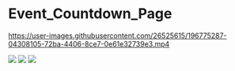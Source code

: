 # Event_Countdown_Page



https://user-images.githubusercontent.com/26525615/196775287-04308105-72ba-4406-8ce7-0e61e32739e3.mp4


![](https://pbs.twimg.com/media/FfZ7mSxXwAoI-77?format=jpg&name=large)
![](https://pbs.twimg.com/media/FfZ7kVEXgAAEkUW?format=jpg&name=large)
![](https://pbs.twimg.com/media/FfZ7hc9WQAAw5FO?format=jpg&name=large)
